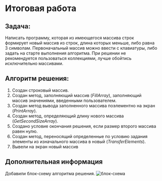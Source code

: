 # Итоговая работа

## Задача:
Написать программу, которая из имеющегося массива строк формирует новый массив из строк, длина которых меньше, либо равна 3 символам. Первоначальный массив можно ввести с клавиатуры, либо задать на старте выполнения алгоритма. При решении не рекомендуется пользоваться коллекциями, лучше обойтись исключительно массивами.
## Алгоритм решения:
1. Создан строковый массив.
2. Создан метод, заполняющий массив (*FillArray*), заполняющий массив значениями, введенными пользователем.
3. Создан метод вывода заполненного массива поэлементно на экран (*PrintArray*).
4. Создан метод, определяющий длину нового массива (*GetSecondSizeArray*).
5. Создано условие окончания решения, если размер второго массива равен нулю.
6. Создан метод, переносящий определенные по условию задания элементы из изначального массива в новый (*TransferElements*).
7. Вывели на экран новый массив

## Дополнительная информация
Добавили блок-схему алгоритма решения.
![блок-схема](blockshema.png)